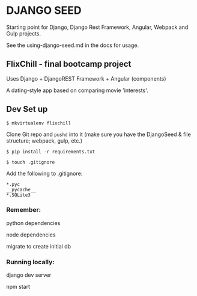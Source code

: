 # DJANGO SEED

Starting point for Django, Django Rest Framework, Angular, Webpack and Gulp projects.

See the using-django-seed.md in the docs for usage.

## FlixChill - final bootcamp project

Uses Django + DjangoREST Framework + Angular (components)

A dating-style app based on comparing movie 'interests'.

## Dev Set up

`$ mkvirtualenv flixchill`

Clone Git repo and `pushd` into it (make sure you have the DjangoSeed & file structure; webpack, gulp, etc.)

`$ pip install -r requirements.txt`

`$ touch .gitignore`

Add the following to .gitignore:

    *.pyc
    __pycache__
    *.SQLite3

### Remember:
python dependencies

node dependencies

migrate to create initial db

### Running locally:

django dev server

npm start